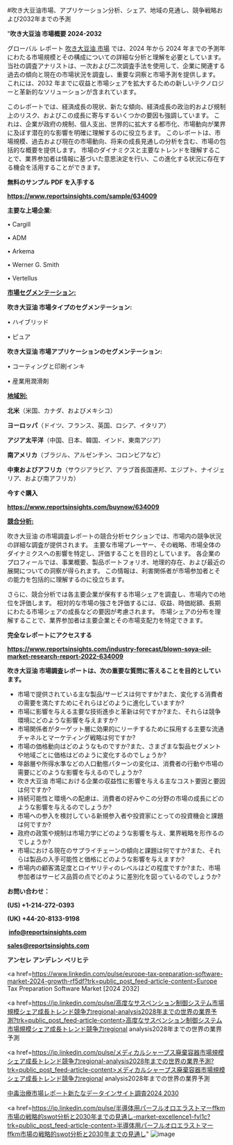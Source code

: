 #吹き大豆油市場、アプリケーション分析、シェア、地域の見通し、競争戦略および2032年までの予測

"<strong>吹き大豆油 市場概要 2024-2032</strong>

グローバル レポート <a href=https://www.reportsinsights.com/sample/634009>吹き大豆油 市場</a> では、2024 年から 2024 年までの予測年にわたる市場規模とその構成についての詳細な分析と理解を必要としています。 当社の調査アナリストは、一次および二次調査手法を使用して、企業に関連する過去の傾向と現在の市場状況を調査し、重要な洞察と市場予測を提供します。 これには、2032 年までに収益と市場シェアを拡大​​するための新しいテクノロジーと革新的なソリューションが含まれています。

このレポートでは、経済成長の現状、新たな傾向、経済成長の政治的および規制上のリスク、およびこの成長に寄与するいくつかの要因も強調しています。 これは、企業が政府の規制、個人支出、世界的に拡大する都市化、市場動向が業界に及ぼす潜在的な影響を明確に理解するのに役立ちます。 このレポートは、市場規模、過去および現在の市場動向、将来の成長見通しの分析を含む、市場の包括的な概要を提供します。 市場のダイナミクスと主要なトレンドを理解することで、業界参加者は情報に基づいた意思決定を行い、この進化する状況に存在する機会を活用することができます。

<strong><b>無料のサンプル PDF を入手する</b></strong>

<a href=https://www.reportsinsights.com/sample/634009><strong><u>https://www.reportsinsights.com/sample/634009</u></strong></a>

<strong>主要な上場企業:</strong>

• Cargill

• ADM

• Arkema

• Werner G. Smith

• Vertellus

<strong><u>市場セグメンテーション</u></strong><strong><u>:</u></strong>

<strong>吹き大豆油 市場タイプのセグメンテーション:</strong>

• ハイブリッド

• ピュア

<strong>吹き大豆油 市場アプリケーションのセグメンテーション:</strong>

• コーティングと印刷インキ

• 産業用潤滑剤

<strong><u>地域別</u></strong><strong><u>:</u></strong>

<strong>北米</strong>（米国、カナダ、およびメキシコ）

<strong>ヨーロッパ</strong>（ドイツ、フランス、英国、ロシア、イタリア）

<strong>アジア太平洋</strong>（中国、日本、韓国、インド、東南アジア）

<strong>南アメリカ</strong>（ブラジル、アルゼンチン、コロンビアなど）

<strong>中東およびアフリカ</strong>（サウジアラビア、アラブ首長国連邦、エジプト、ナイジェリア、および南アフリカ）

<strong>今すぐ購入</strong>

<a href=https://www.reportsinsights.com/buynow/634009><strong><u>https://www.reportsinsights.com/buynow/634009</u></strong></a>

<strong><u>競合分析:</u></strong>

吹き大豆油 の市場調査レポートの競合分析セクションでは、市場内の競争状況の詳細な調査が提供されます。 主要な市場プレーヤー、その戦略、市場全体のダイナミクスへの影響を特定し、評価することを目的としています。 各企業のプロフィールでは、事業概要、製品ポートフォリオ、地理的存在、および最近の展開についての洞察が得られます。 この情報は、利害関係者が市場参加者とその能力を包括的に理解するのに役立ちます。

さらに、競合分析では各主要企業が保有する市場シェアを調査し、市場内での地位を評価します。 相対的な市場の強さを評価するには、収益、時価総額、長期にわたる市場シェアの成長などの要因が考慮されます。 市場シェアの分布を理解することで、業界参加者は主要企業とその市場支配力を特定できます。

<strong>完全なレポートにアクセスする</strong>

<a href=https://www.reportsinsights.com/industry-forecast/blown-soya-oil-market-research-report-2022-634009><strong><u><b>https://www.reportsinsights.com/industry-forecast/blown-soya-oil-market-research-report-2022-634009</b></u></strong></a>

<strong><b>吹き大豆油 市場調査レポートは、次の重要な質問に答えることを目的としています。</b></strong>
<ul>
  <li>市場で提供されている主な製品/サービスは何ですか?また、変化する消費者の需要を満たすためにそれらはどのように進化していますか?</li>
  <li>市場に影響を与える主要な技術進歩と革新は何ですか?また、それらは競争環境にどのような影響を与えますか?</li>
  <li>市場関係者がターゲット層に効果的にリーチするために採用する主要な流通チャネルとマーケティング戦略は何ですか?</li>
  <li>市場の価格動向はどのようなものですか?また、さまざまな製品セグメントや地域ごとに価格はどのように変化するのでしょうか?</li>
  <li>年齢層や所得水準などの人口動態パターンの変化は、消費者の行動や市場の需要にどのような影響を与えるのでしょうか?</li>
  <li>吹き大豆油 市場における企業の収益性に影響を与える主なコスト要因と要因は何ですか?</li>
  <li>持続可能性と環境への配慮は、消費者の好みやこの分野の市場の成長にどのような影響を与えるのでしょうか?</li>
  <li>市場への参入を検討している新規参入者や投資家にとっての投資機会と課題は何ですか?</li>
  <li>政府の政策や規制は市場力学にどのような影響を与え、業界戦略を形作るのでしょうか?</li>
  <li>市場における現在のサプライチェーンの傾向と課題は何ですか?また、それらは製品の入手可能性と価格にどのような影響を与えますか?</li>
  <li>市場内の顧客満足度とロイヤリティのレベルはどの程度ですか?また、市場参加者はサービス品質の点でどのように差別化を図っているのでしょうか?</li>
</ul>
<strong>お問い合わせ：</strong>

<strong>(US) +1-214-272-0393</strong>

<strong>(UK) +44-20-8133-9198</strong>

<strong> </strong><a href=info@reportsinsights.com><strong><u>info@reportsinsights.com</u></strong></a>

<a href=sales@reportsinsights.com><strong><u>sales@reportsinsights.com</u></strong></a>

<strong>アンセレ アンデレン ベリヒテ</strong>

<a href=https://www.linkedin.com/pulse/europe-tax-preparation-software-market-2024-growth-rf5df?trk=public_post_feed-article-content>Europe Tax Preparation Software Market [2024 2032]</a>

<a href=https://jp.linkedin.com/pulse/高度なサスペンション制御システム市場規模シェア成長トレンド競争力regional-analysis2028年までの世界の業界予測?trk=public_post_feed-article-content>高度なサスペンション制御システム市場規模シェア成長トレンド競争力regional analysis2028年までの世界の業界予測</a>

<a href=https://jp.linkedin.com/pulse/メディカルシャープス廃棄容器市場規模シェア成長トレンド競争力regional-analysis2028年までの世界の業界予測?trk=public_post_feed-article-content>メディカルシャープス廃棄容器市場規模シェア成長トレンド競争力regional analysis2028年までの世界の業界予測</a>

<a href=https://www.linkedin.com/pulse/中毒治療市場レポート新たなデータインサイト調査2024-2030-community-market-research-xi00f/>中毒治療市場レポート新たなデータインサイト調査2024 2030</a>

<a href=https://jp.linkedin.com/pulse/半導体用パーフルオロエラストマーffkm市場の戦略的swot分析と2030年までの見通し-market-excellence1-fvl1c?trk=public_post_feed-article-content>半導体用パーフルオロエラストマーffkm市場の戦略的swot分析と2030年までの見通し</a>"
![image](https://github.com/aanak123/RIMarketer1/assets/158471119/79c946f0-ab19-4e13-a197-8890a97ee639)
